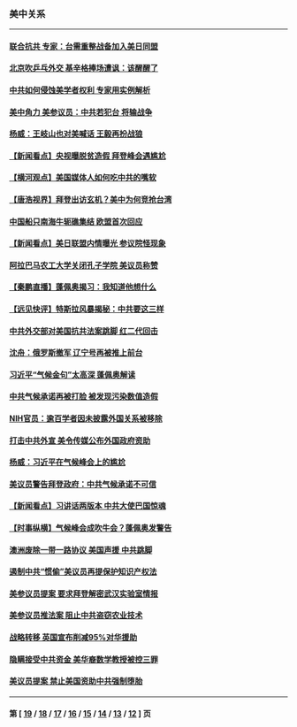 ### 美中关系
---
#### [联合抗共 专家：台需重整战备加入美日同盟](../../pages/nf1412576/n12903737.md) 
#### [北京吹乒乓外交 基辛格捧场遭讽：该醒醒了](../../pages/nf1412576/n12903986.md) 
#### [中共如何侵蚀美学者权利 专家用实例解析](../../pages/nf1412576/n12902575.md) 
#### [美中角力 美参议员：中共若犯台 将输战争](../../pages/nf1412576/n12902801.md) 
#### [杨威：王岐山也对美喊话 王毅再扮战狼](../../pages/nf1412576/n12903262.md) 
#### [【新闻看点】央视曝脱贫造假 拜登峰会遇尴尬](../../pages/nf1412576/n12903139.md) 
#### [【横河观点】美国媒体人如何吃中共的嘴软](../../pages/nf1412576/n12903156.md) 
#### [【唐浩视界】拜登出访玄机？美中为何竞抢台湾](../../pages/nf1412576/n12902436.md) 
#### [中国船只南海牛轭礁集结 欧盟首次回应](../../pages/nf1412576/n12902666.md) 
#### [【新闻看点】美日联盟内情曝光 参议院怪现象](../../pages/nf1412576/n12901170.md) 
#### [阿拉巴马农工大学关闭孔子学院 美议员称赞](../../pages/nf1412576/n12901561.md) 
#### [【秦鹏直播】蓬佩奥揭习：我知道他想什么](../../pages/nf1412576/n12901540.md) 
#### [【远见快评】特斯拉风暴揭秘：中共要这三样](../../pages/nf1412576/n12901519.md) 
#### [中共外交部对美国抗共法案跳脚 红二代回击](../../pages/nf1412576/n12901485.md) 
#### [沈舟：俄罗斯撤军 辽宁号再被推上前台](../../pages/nf1412576/n12901453.md) 
#### [习近平“气候金句”太高深 蓬佩奥解读](../../pages/nf1412576/n12900990.md) 
#### [中共气候承诺再被打脸 被发现污染数值造假](../../pages/nf1412576/n12900385.md) 
#### [NIH官员：逾百学者因未披露外国关系被移除](../../pages/nf1412576/n12900573.md) 
#### [打击中共外宣 美令传媒公布外国政府资助](../../pages/nf1412576/n12900339.md) 
#### [杨威：习近平在气候峰会上的尴尬](../../pages/nf1412576/n12899400.md) 
#### [美议员警告拜登政府：中共气候承诺不可信](../../pages/nf1412576/n12899435.md) 
#### [【新闻看点】习讲话两版本 中共大使巴国惊魂](../../pages/nf1412576/n12898524.md) 
#### [【时事纵横】气候峰会成吹牛会？蓬佩奥发警告](../../pages/nf1412576/n12898974.md) 
#### [澳洲废除一带一路协议 美国声援 中共跳脚](../../pages/nf1412576/n12898768.md) 
#### [遏制中共“惯偷”美议员再提保护知识产权法](../../pages/nf1412576/n12898800.md) 
#### [美参议员提案 要求拜登解密武汉实验室情报](../../pages/nf1412576/n12898787.md) 
#### [美参议员推法案 阻止中共盗窃农业技术](../../pages/nf1412576/n12898496.md) 
#### [战略转移 英国宣布削减95%对华援助](../../pages/nf1412576/n12898513.md) 
#### [隐瞒接受中共资金 美华裔数学教授被控三罪](../../pages/nf1412576/n12898336.md) 
#### [美议员提案 禁止美国资助中共强制堕胎](../../pages/nf1412576/n12898274.md) 

---
#### 第 [ [19](./19.md) / [18](./18.md) / [17](./17.md) / [16](./16.md) / [15](./15.md) / [14](./14.md) / [13](./13.md) / [12](./12.md) ] 页
